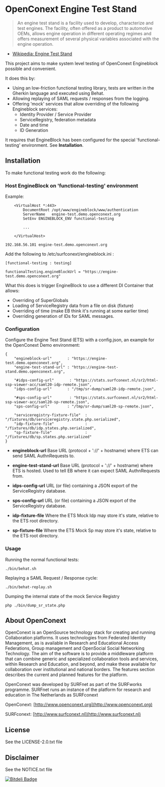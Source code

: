 # OpenConext Engine Test Stand #


> An engine test stand is a facility used to develop, characterize and test engines.
> The facility, often offered as a product to automotive OEMs,
> allows engine operation in different operating regimes and offers measurement of
> several physical variables associated with the engine operation.

* [Wikipedia: Engine Test Stand](http://en.wikipedia.org/wiki/Engine_test_stand)

This project aims to make system level testing of OpenConext Engineblock possible and convenient.

It does this by:

* Using an low-friction functional testing library, tests are written in the Gherkin language and executed using Behat.
* Allowing replaying of SAML requests / responses from the logging.
* Offering 'mock' services that allow overriding of the following Engineblock services:
    * Identity Provider / Service Provider   
    * ServiceRegistry, federation metadata
    * Date and time
    * ID Generation

It requires that EngineBlock has been configured for the special 'functional-testing' environment.
See **Installation**.


## Installation ##

To make functional testing work do the following:

### Host EngineBlock on 'functional-testing' environment ###

Example:
````
    <VirtualHost *:443>
        DocumentRoot /opt/www/engineblock/www/authentication
        ServerName   engine-test.demo.openconext.org
        SetEnv ENGINEBLOCK_ENV functional-testing

        ...

    </VirtualHost>
````

````
192.168.56.101 engine-test.demo.openconext.org
````

Add the following to /etc/surfconext/engineblock.ini :
````
[functional-testing : testing]

functionalTesting.engineBlockUrl = "https://engine-test.demo.openconext.org"
````

What this does is trigger EngineBlock to use a different DI Container that allows:

* Overriding of SuperGlobals
* Loading of ServiceRegistry data from a file on disk (fixture)
* Overriding of time (make EB think it's running at some earlier time)
* Overriding generation of IDs for SAML messages.


### Configuration ###

Configure the Engine Test Stand (ETS) with a config.json, an example for the OpenConext Demo environment:

    {
        "engineblock-url"       : "https://engine-test.demo.openconext.org",
        "engine-test-stand-url" : "https://engine-test-stand.demo.openconext.org",

        "#idps-config-url"       : "https://stats.surfconext.nl/sr2/html-ssp-viewer-acc/saml20-idp-remote.json",
        "idps-config-url"       : "/tmp/sr-dump/saml20-idp-remote.json",

        "#sps-config-url"        : "https://stats.surfconext.nl/sr2/html-ssp-viewer-acc/saml20-sp-remote.json",
        "sps-config-url"        : "/tmp/sr-dump/saml20-sp-remote.json",

        "serviceregistry-fixture-file"  : "/fixtures/db/serviceregistry.state.php.serialized",
        "idp-fixture-file"              : "/fixtures/db/idp.states.php.serialized",
        "sp-fixture-file"               : "/fixtures/db/sp.states.php.serialized"
    }


* **engineblock-url**
Base URL (protocol + '://' + hostname) where ETS can send SAML AuthnRequests to.

* **engine-test-stand-url**
Base URL (protocol + '://' + hostname) where ETS is hosted.
Used to tell EB where it can expect SAML AuthnRequests from.

* **idps-config-url**
URL (or file) containing a JSON export of the ServiceRegistry database.

* **sps-config-url**
URL (or file) containing a JSON export of the ServiceRegistry database.

* **idp-fixture-file**
Where the ETS Mock Idp may store it's state, relative to the ETS root directory.

* **sp-fixture-file**
Where the ETS Mock Sp may store it's state, relative to the ETS root directory.

### Usage ###

Running the normal functional tests:
````
./bin/behat.sh
````

Replaying a SAML Request / Response cycle:
````
./bin/behat-replay.sh
````

Dumping the internal state of the mock Service Registry
```
php ./bin/dump_sr_state.php
```

## About OpenConext

OpenConext is an OpenSource technology stack for creating and running Collaboration platforms. It uses technologies from Federated Identity Management, as is available in Research and Educational Access Federations, Group management and OpenSocial Social Networking Technology. The aim of the software is to provide a middleware platform that can combine generic and specialized collaboration tools and services, within Research and Education, and beyond, and make these available for collaboration over institutional and national borders. The features section describes the current and planned features for the platform.

OpenConext was developed by SURFnet as part of the SURFworks programme. SURFnet runs an instance of the platform for research and education in The Netherlands as SURFconext


OpenConext: [http://www.openconext.org](http://www.openconext.org)

SURFconext: [http://www.surfconext.nl](http://www.surfconext.nl)


## License

See the LICENSE-2.0.txt file

## Disclaimer

See the NOTICE.txt file


[![Bitdeli Badge](https://d2weczhvl823v0.cloudfront.net/OpenConext/openconext-engine-test-stand/trend.png)](https://bitdeli.com/free "Bitdeli Badge")

